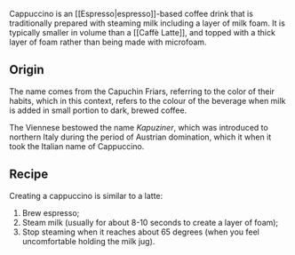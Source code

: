 Cappuccino is an [[Espresso|espresso]]-based coffee drink that is traditionally prepared with steaming milk including a layer of milk foam. It is typically smaller in volume than a [[Caffè Latte]], and topped with a thick layer of foam rather than being made with microfoam.
## Origin
The name comes from the Capuchin Friars, referring to the color of their habits, which in this context, refers to the colour of the beverage when milk is added in small portion to dark, brewed coffee. 

The Viennese bestowed the name *Kapuziner*, which was introduced to northern Italy during the period of Austrian domination, which it when it took the Italian name of Cappuccino.
## Recipe
Creating a cappuccino is similar to a latte:
1. Brew espresso;
2. Steam milk (usually for about 8-10 seconds to create a layer of foam);
3. Stop steaming when it reaches about 65 degrees (when you feel uncomfortable holding the milk jug).

